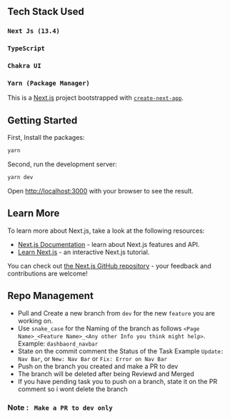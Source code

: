 ## Tech Stack Used

### `Next Js (13.4)`

### `TypeScript`

### `Chakra UI`

### `Yarn (Package Manager)`

This is a [Next.js](https://nextjs.org/) project bootstrapped with [`create-next-app`](https://github.com/vercel/next.js/tree/canary/packages/create-next-app).

## Getting Started

First, Install the packages:

```bash
yarn
```

Second, run the development server:

```bash
yarn dev
```

Open [http://localhost:3000](http://localhost:3000) with your browser to see the result.

## Learn More

To learn more about Next.js, take a look at the following resources:

- [Next.js Documentation](https://nextjs.org/docs) - learn about Next.js features and API.
- [Learn Next.js](https://nextjs.org/learn) - an interactive Next.js tutorial.

You can check out [the Next.js GitHub repository](https://github.com/vercel/next.js/) - your feedback and contributions are welcome!

## Repo Management

- Pull and Create a new branch from `dev` for the new `feature` you are working on.
- Use `snake_case` for the Naming of the branch as follows `<Page Name>_<Feature Name>_<Any other Info you think might help>`. Example: `dashbaord_navbar`
- State on the commit comment the Status of the Task Example `Update: Nav Bar`, or `New: Nav Bar` or `Fix: Error on Nav Bar`
- Push on the branch you created and make a PR to dev
- The branch will be deleted after being Reviewd and Merged
- If you have pending task you to push on a branch, state it on the PR comment so i wont delete the branch

### Note : ` Make a PR to dev only`
